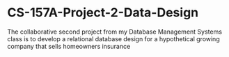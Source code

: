 # CS-157A-Project-2-Data-Design
The collaborative second project from my Database Management Systems class is to develop a relational database design for a hypothetical growing company that sells homeowners insurance
